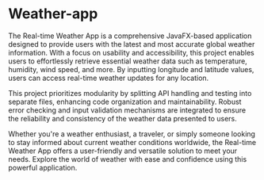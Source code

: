 # Weather-app
The Real-time Weather App is a comprehensive JavaFX-based application designed to provide users with the latest and most accurate global weather information. With a focus on usability and accessibility, this project enables users to effortlessly retrieve essential weather data such as temperature, humidity, wind speed, and more. By inputting longitude and latitude values, users can access real-time weather updates for any location.

This project prioritizes modularity by splitting API handling and testing into separate files, enhancing code organization and maintainability. Robust error checking and input validation mechanisms are integrated to ensure the reliability and consistency of the weather data presented to users.

Whether you're a weather enthusiast, a traveler, or simply someone looking to stay informed about current weather conditions worldwide, the Real-time Weather App offers a user-friendly and versatile solution to meet your needs. Explore the world of weather with ease and confidence using this powerful application.

